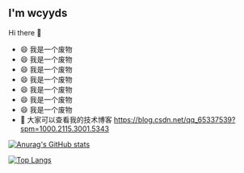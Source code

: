 ## I'm wcyyds
Hi there 👋
- 😄 我是一个废物
- 😄 我是一个废物
- 😄 我是一个废物
- 😄 我是一个废物
- 😄 我是一个废物
- 😄 我是一个废物
- 😄 我是一个废物
- 💬 大家可以查看我的技术博客 https://blog.csdn.net/qq_65337539?spm=1000.2115.3001.5343

[![Anurag's GitHub stats](https://github-readme-stats.vercel.app/api?username=wcyyds)](https://github.com/anuraghazra/github-readme-stats)

[![Top Langs](https://github-readme-stats.vercel.app/api/top-langs/?username=wcyyds&layout=compact)](https://github.com/anuraghazra/github-readme-stats)
